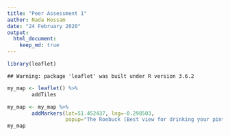 ```yaml
---
title: "Peer Assessment 1"
author: Nada Hossam
date: "24 February 2020"
output: 
  html_document:
    keep_md: true
---
```




```r
library(leaflet)
```

```
## Warning: package 'leaflet' was built under R version 3.6.2
```

```r
my_map <- leaflet() %>%
        addTiles

my_map <- my_map %>%
        addMarkers(lat=51.452437, lng=-0.298503,
                   popup="The Roebuck (Best view for drinking your pint in London)")
my_map
```

<!--html_preserve--><div id="htmlwidget-593140044638555abd12" style="width:672px;height:480px;" class="leaflet html-widget"></div>
<script type="application/json" data-for="htmlwidget-593140044638555abd12">{"x":{"options":{"crs":{"crsClass":"L.CRS.EPSG3857","code":null,"proj4def":null,"projectedBounds":null,"options":{}}},"calls":[{"method":"addTiles","args":["//{s}.tile.openstreetmap.org/{z}/{x}/{y}.png",null,null,{"minZoom":0,"maxZoom":18,"tileSize":256,"subdomains":"abc","errorTileUrl":"","tms":false,"noWrap":false,"zoomOffset":0,"zoomReverse":false,"opacity":1,"zIndex":1,"detectRetina":false,"attribution":"&copy; <a href=\"http://openstreetmap.org\">OpenStreetMap<\/a> contributors, <a href=\"http://creativecommons.org/licenses/by-sa/2.0/\">CC-BY-SA<\/a>"}]},{"method":"addMarkers","args":[51.452437,-0.298503,null,null,null,{"interactive":true,"draggable":false,"keyboard":true,"title":"","alt":"","zIndexOffset":0,"opacity":1,"riseOnHover":false,"riseOffset":250},"The Roebuck (Best view for drinking your pint in London)",null,null,null,null,{"interactive":false,"permanent":false,"direction":"auto","opacity":1,"offset":[0,0],"textsize":"10px","textOnly":false,"className":"","sticky":true},null]}],"limits":{"lat":[51.452437,51.452437],"lng":[-0.298503,-0.298503]}},"evals":[],"jsHooks":[]}</script><!--/html_preserve-->
